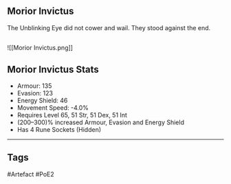 ## Morior Invictus
The Unblinking Eye did not cower and wail.
They stood against the end.
##
![[Morior Invictus.png]]
## Morior Invictus Stats
- Armour: 135
- Evasion: 123
- Energy Shield: 46
- Movement Speed: -4.0%
- Requires Level 65, 51 Str, 51 Dex, 51 Int
- (200–300)% increased Armour, Evasion and Energy Shield
- Has 4 Rune Sockets (Hidden)


---
## Tags
#Artefact
#PoE2